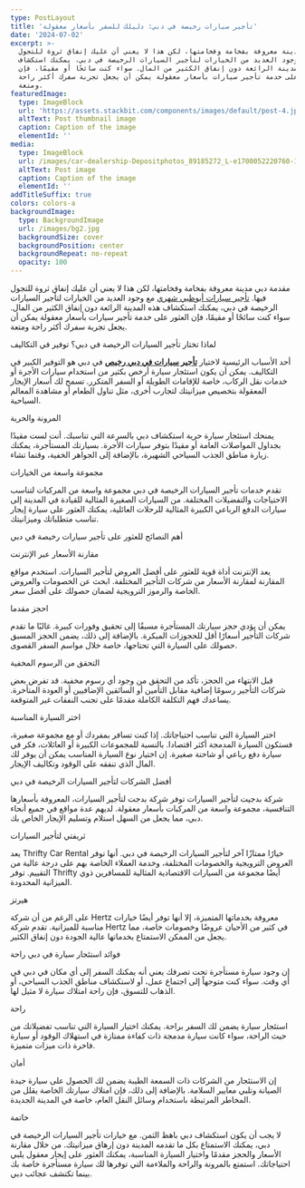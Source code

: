 ```yaml
---
type: PostLayout
title: 'تأجير سيارات رخيصة في دبي: دليلك للسفر بأسعار معقولة'
date: '2024-07-02'
excerpt: >-
  دبي مدينة معروفة بفخامة وفخامتها، لكن هذا لا يعني أن عليك إنفاق ثروة للتجول
  فيها. مع وجود العديد من الخيارات لتأجير السيارات الرخيصة في دبي، يمكنك استكشاف
  هذه المدينة الرائعة دون إنفاق الكثير من المال. سواء كنت سائحًا أو مقيمًا، فإن
  العثور على خدمة تأجير سيارات بأسعار معقولة يمكن أن يجعل تجربة سفرك أكثر راحة
  ومتعة.
featuredImage:
  type: ImageBlock
  url: 'https://assets.stackbit.com/components/images/default/post-4.jpeg'
  altText: Post thumbnail image
  caption: Caption of the image
  elementId: ''
media:
  type: ImageBlock
  url: /images/car-dealership-Depositphotos_89185272_L-e1700052220760-1536x1025.jpg
  altText: Post image
  caption: Caption of the image
  elementId: ''
addTitleSuffix: true
colors: colors-a
backgroundImage:
  type: BackgroundImage
  url: /images/bg2.jpg
  backgroundSize: cover
  backgroundPosition: center
  backgroundRepeat: no-repeat
  opacity: 100
---
```

مقدمة
دبي مدينة معروفة بفخامة وفخامتها، لكن هذا لا يعني أن عليك إنفاق ثروة للتجول فيها.  [تأجير سيارات أبوظبي شهري](https://al-emadcars.com/ar/ou-loactions/car-rental-abu-dhabi/) مع وجود العديد من الخيارات لتأجير السيارات الرخيصة في دبي، يمكنك استكشاف هذه المدينة الرائعة دون إنفاق الكثير من المال. سواء كنت سائحًا أو مقيمًا، فإن العثور على خدمة تأجير سيارات بأسعار معقولة يمكن أن يجعل تجربة سفرك أكثر راحة ومتعة.

لماذا تختار تأجير السيارات الرخيصة في دبي؟
توفير في التكاليف

أحد الأسباب الرئيسية لاختيار [**تأجير سيارات في دبي رخيص**](https://al-emadcars.com/ar/) في دبي هو التوفير الكبير في التكاليف. يمكن أن يكون استئجار سيارة أرخص بكثير من استخدام سيارات الأجرة أو خدمات نقل الركاب، خاصة للإقامات الطويلة أو السفر المتكرر. تسمح لك أسعار الإيجار المعقولة بتخصيص ميزانيتك لتجارب أخرى، مثل تناول الطعام أو مشاهدة المعالم السياحية.

المرونة والحرية

يمنحك استئجار سيارة حرية استكشاف دبي بالسرعة التي تناسبك. أنت لست مقيدًا بجداول المواصلات العامة أو مقيدًا بتوفر سيارات الأجرة. بسيارتك المستأجرة، يمكنك زيارة مناطق الجذب السياحي الشهيرة، بالإضافة إلى الجواهر الخفية، وقتما تشاء.

مجموعة واسعة من الخيارات

تقدم خدمات تأجير السيارات الرخيصة في دبي مجموعة واسعة من المركبات لتناسب الاحتياجات والتفضيلات المختلفة. من السيارات الصغيرة المثالية للقيادة في المدينة إلى سيارات الدفع الرباعي الكبيرة المثالية للرحلات العائلية، يمكنك العثور على سيارة إيجار تناسب متطلباتك وميزانيتك.

أهم النصائح للعثور على تأجير سيارات رخيصة في دبي

مقارنة الأسعار عبر الإنترنت

يعد الإنترنت أداة قوية للعثور على أفضل العروض لتأجير السيارات. استخدم مواقع المقارنة لمقارنة الأسعار من شركات التأجير المختلفة. ابحث عن الخصومات والعروض الخاصة والرموز الترويجية لضمان حصولك على أفضل سعر.

احجز مقدما

يمكن أن يؤدي حجز سيارتك المستأجرة مسبقًا إلى تحقيق وفورات كبيرة. غالبًا ما تقدم شركات التأجير أسعارًا أقل للحجوزات المبكرة. بالإضافة إلى ذلك، يضمن الحجز المسبق حصولك على السيارة التي تحتاجها، خاصة خلال مواسم السفر القصوى.

التحقق من الرسوم المخفية

قبل الانتهاء من الحجز، تأكد من التحقق من وجود أي رسوم مخفية. قد تفرض بعض شركات التأجير رسومًا إضافية مقابل التأمين أو السائقين الإضافيين أو العودة المتأخرة. يساعدك فهم التكلفة الكاملة مقدمًا على تجنب النفقات غير المتوقعة.

اختر السيارة المناسبة

اختر السيارة التي تناسب احتياجاتك. إذا كنت تسافر بمفردك أو مع مجموعة صغيرة، فستكون السيارة المدمجة أكثر اقتصادا. بالنسبة للمجموعات الكبيرة أو العائلات، فكر في سيارة دفع رباعي أو شاحنة صغيرة. إن اختيار نوع السيارة المناسب يمكن أن يوفر لك المال الذي تنفقه على الوقود وتكاليف الإيجار.

أفضل الشركات لتأجير السيارات الرخيصة في دبي

شركة بدجيت لتأجير السيارات
توفر شركة بدجت لتأجير السيارات، المعروفة بأسعارها التنافسية، مجموعة واسعة من المركبات بأسعار معقولة. لديهم عدة مواقع في جميع أنحاء دبي، مما يجعل من السهل استلام وتسليم الإيجار الخاص بك.

ثريفتي لتأجير السيارات

يعد Thrifty Car Rental خيارًا ممتازًا آخر لتأجير السيارات الرخيصة في دبي. أنها توفر العروض الترويجية والخصومات المختلفة، وخدمة العملاء الخاصة بهم على درجة عالية من التقييم. توفر Thrifty أيضًا مجموعة من السيارات الاقتصادية المثالية للمسافرين ذوي الميزانية المحدودة.

هيرتز

على الرغم من أن شركة Hertz معروفة بخدماتها المتميزة، إلا أنها توفر أيضًا خيارات مناسبة للميزانية. تقدم شركة Hertz في كثير من الأحيان عروضًا وخصومات خاصة، مما يجعل من الممكن الاستمتاع بخدماتها عالية الجودة دون إنفاق الكثير.

فوائد استئجار سيارة في دبي
راحة

إن وجود سيارة مستأجرة تحت تصرفك يعني أنه يمكنك السفر إلى أي مكان في دبي في أي وقت. سواء كنت متوجهاً إلى اجتماع عمل، أو لاستكشاف مناطق الجذب السياحي، أو الذهاب للتسوق، فإن راحة امتلاك سيارة لا مثيل لها.

راحة

استئجار سيارة يضمن لك السفر براحة. يمكنك اختيار السيارة التي تناسب تفضيلاتك من حيث الراحة، سواء كانت سيارة مدمجة ذات كفاءة ممتازة في استهلاك الوقود أو سيارة فاخرة ذات ميزات متميزة.

أمان

إن الاستئجار من الشركات ذات السمعة الطيبة يضمن لك الحصول على سيارة جيدة الصيانة وتلبي معايير السلامة. بالإضافة إلى ذلك، فإن امتلاك سيارتك الخاصة يقلل من المخاطر المرتبطة باستخدام وسائل النقل العام، خاصة في المدينة الجديدة.

خاتمة

لا يجب أن يكون استكشاف دبي باهظ الثمن. مع خيارات تأجير السيارات الرخيصة في دبي، يمكنك الاستمتاع بكل ما تقدمه المدينة دون إرهاق ميزانيتك. من خلال مقارنة الأسعار والحجز مقدمًا واختيار السيارة المناسبة، يمكنك العثور على إيجار معقول يلبي احتياجاتك. استمتع بالمرونة والراحة والملاءمة التي توفرها لك سيارة مستأجرة خاصة بك بينما تكتشف عجائب دبي.
